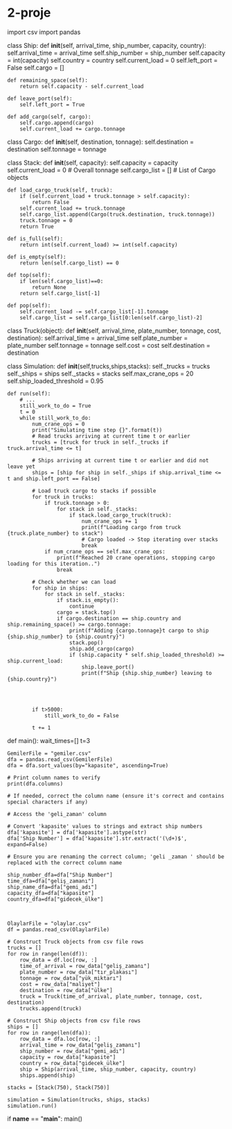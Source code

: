 # 2-proje
import csv
import pandas


class Ship:
    def __init__(self,
                 arrival_time,
                 ship_number,
                 capacity,
                 country):
        self.arrival_time = arrival_time
        self.ship_number = ship_number
        self.capacity = int(capacity)
        self.country = country
        self.current_load = 0
        self.left_port = False
        self.cargo = []

    def remaining_space(self):
        return self.capacity - self.current_load

    def leave_port(self):
        self.left_port = True

    def add_cargo(self, cargo):
        self.cargo.append(cargo)
        self.current_load += cargo.tonnage

class Cargo:
    def __init__(self, destination, tonnage):
        self.destination = destination
        self.tonnage = tonnage

class Stack:
    def __init__(self, capacity):
        self.capacity = capacity
        self.current_load = 0 # Overall tonnage
        self.cargo_list = [] # List of Cargo objects

    def load_cargo_truck(self, truck):
        if (self.current_load + truck.tonnage > self.capacity):
            return False
        self.current_load += truck.tonnage
        self.cargo_list.append(Cargo(truck.destination, truck.tonnage))
        truck.tonnage = 0
        return True

    def is_full(self):
        return int(self.current_load) >= int(self.capacity)

    def is_empty(self):
        return len(self.cargo_list) == 0

    def top(self):
        if len(self.cargo_list)==0:
            return None
        return self.cargo_list[-1]

    def pop(self):
        self.current_load -= self.cargo_list[-1].tonnage
        self.cargo_list = self.cargo_list[0:len(self.cargo_list)-2]

class Truck(object):
    def __init__(self,
                 arrival_time,
                 plate_number,
                 tonnage,
                 cost,
                 destination):
        self.arrival_time = arrival_time
        self.plate_number = plate_number
        self.tonnage = tonnage
        self.cost = cost
        self.destination = destination

class Simulation:
    def __init__(self,trucks,ships,stacks):
        self._trucks = trucks
        self._ships = ships
        self._stacks = stacks
        self.max_crane_ops = 20
        self.ship_loaded_threshold = 0.95

    def run(self):
        # ...
        still_work_to_do = True
        t = 0
        while still_work_to_do:
            num_crane_ops = 0
            print("Simulating time step {}".format(t))
            # Read trucks arriving at current time t or earlier
            trucks = [truck for truck in self._trucks if truck.arrival_time <= t]

            # Ships arriving at current time t or earlier and did not leave yet
            ships = [ship for ship in self._ships if ship.arrival_time <= t and ship.left_port == False]

            # Load truck cargo to stacks if possible
            for truck in trucks:
                if truck.tonnage > 0:
                    for stack in self._stacks:
                        if stack.load_cargo_truck(truck):
                            num_crane_ops += 1
                            print(f"Loading cargo from truck {truck.plate_number} to stack")
                            # Cargo loaded -> Stop iterating over stacks
                            break
                if num_crane_ops == self.max_crane_ops:
                    print(f"Reached 20 crane operations, stopping cargo loading for this iteration..")
                    break

            # Check whether we can load
            for ship in ships:
                for stack in self._stacks:
                    if stack.is_empty():
                        continue
                    cargo = stack.top()
                    if cargo.destination == ship.country and ship.remaining_space() >= cargo.tonnage:
                        print(f"Adding {cargo.tonnage}t cargo to ship {ship.ship_number} to {ship.country}")
                        stack.pop()
                        ship.add_cargo(cargo)
                        if (ship.capacity * self.ship_loaded_threshold) >= ship.current_load:
                            ship.leave_port()
                            print(f"Ship {ship.ship_number} leaving to {ship.country}")




            if t>5000:
                still_work_to_do = False

            t += 1


def main():
    wait_times=[]
    t=3


    GemilerFile = "gemiler.csv"
    dfa = pandas.read_csv(GemilerFile)
    dfa = dfa.sort_values(by="kapasite", ascending=True)

    # Print column names to verify
    print(dfa.columns)

    # If needed, correct the column name (ensure it's correct and contains special characters if any)

    # Access the 'geli_zaman' column

    # Convert 'kapasite' values to strings and extract ship numbers
    dfa['kapasite'] = dfa['kapasite'].astype(str)
    dfa['Ship Number'] = dfa['kapasite'].str.extract('(\d+)$', expand=False)

    # Ensure you are renaming the correct column; 'geli _zaman ' should be replaced with the correct column name

    ship_number_dfa=dfa["Ship Number"]
    time_dfa=dfa["geliş_zamanı"]
    ship_name_dfa=dfa["gemi_adı"]
    capacity_dfa=dfa["kapasite"]
    country_dfa=dfa["gidecek_ülke"]



    OlaylarFile = "olaylar.csv"
    df = pandas.read_csv(OlaylarFile)

    # Construct Truck objects from csv file rows
    trucks = []
    for row in range(len(df)):
        row_data = df.loc[row, :]
        time_of_arrival = row_data["geliş_zamanı"]
        plate_number = row_data["tır_plakası"]
        tonnage = row_data["yük_miktarı"]
        cost = row_data["maliyet"]
        destination = row_data["ülke"]
        truck = Truck(time_of_arrival, plate_number, tonnage, cost, destination)
        trucks.append(truck)

    # Construct Ship objects from csv file rows
    ships = []
    for row in range(len(dfa)):
        row_data = dfa.loc[row, :]
        arrival_time = row_data["geliş_zamanı"]
        ship_number = row_data["gemi_adı"]
        capacity = row_data["kapasite"]
        country = row_data["gidecek_ülke"]
        ship = Ship(arrival_time, ship_number, capacity, country)
        ships.append(ship)

    stacks = [Stack(750), Stack(750)]

    simulation = Simulation(trucks, ships, stacks)
    simulation.run()

if __name__ == "__main__":
    main()
